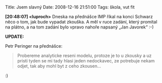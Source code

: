 Title: Jsem slavný
Date: 2008-12-16 21:51:00
Tags: škola, vut fit

**[20:48:07] <luproch\>** Dneska na přednášce IMP říkal na konci
Schwarz něco o tom, jak bude vypadat zkouška. A měl v ruce zadání,
který promítal na plátno, a na tom zadání bylo vpravo nahoře
napsaný „Jan Javorek“ :-)

**UPDATE:**

Petr Peringer na přednášce:

> Probereme analyticke reseni modelu, protoze je to u zkousky a uz
> pristi tyden se mi tady hlasi jeden nedockavec, ze potrebuje nekam
> odjet, tak aby mohl byt z ceho zkousen…

:)